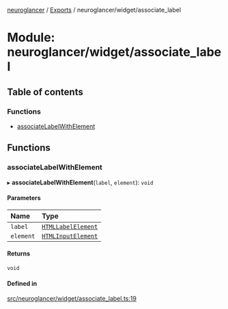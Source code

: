 [neuroglancer](../README.md) / [Exports](../modules.md) / neuroglancer/widget/associate\_label

# Module: neuroglancer/widget/associate\_label

## Table of contents

### Functions

- [associateLabelWithElement](neuroglancer_widget_associate_label.md#associatelabelwithelement)

## Functions

### associateLabelWithElement

▸ **associateLabelWithElement**(`label`, `element`): `void`

#### Parameters

| Name | Type |
| :------ | :------ |
| `label` | [`HTMLLabelElement`](main_module._internal_.md#htmllabelelement) |
| `element` | [`HTMLInputElement`](main_module._internal_.md#htmlinputelement) |

#### Returns

`void`

#### Defined in

[src/neuroglancer/widget/associate_label.ts:19](https://github.com/ActiveBrainAtlas2/neuroglancer/blob/91617476/src/neuroglancer/widget/associate_label.ts#L19)
